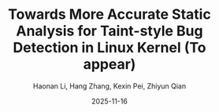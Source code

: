 ---
title: 'Towards More Accurate Static Analysis for Taint-style Bug Detection in Linux Kernel (To appear)'
collection: publications
permalink:
excerpt:
date: 2025-11-16
venue: 'The 40th IEEE/ACM International Conference on Automated Software Engineering'
paperurl:
src:
citation:
author: 'Haonan Li, Hang Zhang, Kexin Pei, Zhiyun Qian'
venue_abbr: 'ASE 25'
selected: true
---  